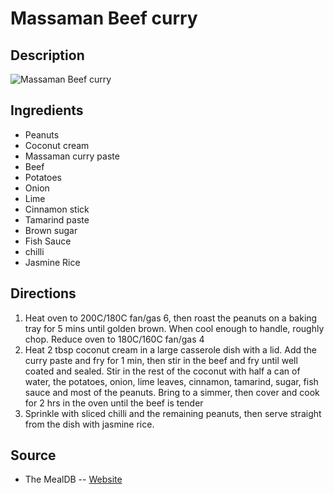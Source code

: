 # Massaman Beef curry

## Description
![Massaman Beef curry](https://www.themealdb.com/images/media/meals/tvttqv1504640475.jpg "Massaman Beef curry")

## Ingredients
- Peanuts
- Coconut cream
- Massaman curry paste
- Beef
- Potatoes
- Onion
- Lime
- Cinnamon stick
- Tamarind paste
- Brown sugar
- Fish Sauce
- chilli
- Jasmine Rice

## Directions
1. Heat oven to 200C/180C fan/gas 6, then roast the peanuts on a baking tray for 5 mins until golden brown. When cool enough to handle, roughly chop. Reduce oven to 180C/160C fan/gas 4
2. Heat 2 tbsp coconut cream in a large casserole dish with a lid. Add the curry paste and fry for 1 min, then stir in the beef and fry until well coated and sealed. Stir in the rest of the coconut with half a can of water, the potatoes, onion, lime leaves, cinnamon, tamarind, sugar, fish sauce and most of the peanuts. Bring to a simmer, then cover and cook for 2 hrs in the oven until the beef is tender
3. Sprinkle with sliced chilli and the remaining peanuts, then serve straight from the dish with jasmine rice.

## Source

- The MealDB -- [Website](https://themealdb.com/)
